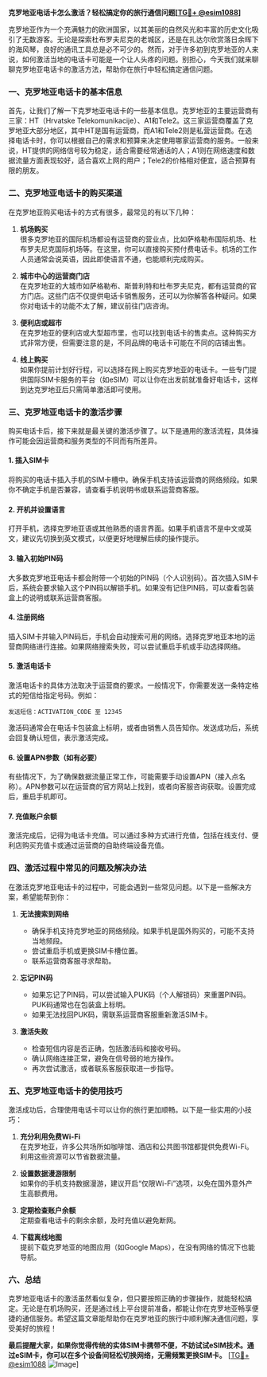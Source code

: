 **克罗地亚电话卡怎么激活？轻松搞定你的旅行通信问题[[TG💪+ @esim1088](https://t.me/s/esim1088)]**

克罗地亚作为一个充满魅力的欧洲国家，以其美丽的自然风光和丰富的历史文化吸引了无数游客。无论是探索杜布罗夫尼克的老城区，还是在扎达尔欣赏落日余晖下的海风琴，良好的通讯工具总是必不可少的。然而，对于许多初到克罗地亚的人来说，如何激活当地的电话卡可能是一个让人头疼的问题。别担心，今天我们就来聊聊克罗地亚电话卡的激活方法，帮助你在旅行中轻松搞定通信问题。

### 一、克罗地亚电话卡的基本信息

首先，让我们了解一下克罗地亚电话卡的一些基本信息。克罗地亚的主要运营商有三家：HT（Hrvatske Telekomunikacije）、A1和Tele2。这三家运营商覆盖了克罗地亚大部分地区，其中HT是国有运营商，而A1和Tele2则是私营运营商。在选择电话卡时，你可以根据自己的需求和预算来决定使用哪家运营商的服务。一般来说，HT提供的网络信号较为稳定，适合需要经常通话的人；A1则在网络速度和数据流量方面表现较好，适合喜欢上网的用户；Tele2的价格相对便宜，适合预算有限的朋友。

### 二、克罗地亚电话卡的购买渠道

在克罗地亚购买电话卡的方式有很多，最常见的有以下几种：

1. **机场购买**  
   很多克罗地亚的国际机场都设有运营商的营业点，比如萨格勒布国际机场、杜布罗夫尼克国际机场等。在这里，你可以直接购买预付费电话卡。机场的工作人员通常会说英语，因此即使语言不通，也能顺利完成购买。

2. **城市中心的运营商门店**  
   在克罗地亚的大城市如萨格勒布、斯普利特和杜布罗夫尼克，都有运营商的官方门店。这些门店不仅提供电话卡销售服务，还可以为你解答各种疑问。如果你对电话卡的功能不太了解，建议前往门店咨询。

3. **便利店或超市**  
   在克罗地亚的便利店或大型超市里，也可以找到电话卡的售卖点。这种购买方式非常方便，但需要注意的是，不同品牌的电话卡可能在不同的店铺出售。

4. **线上购买**  
   如果你提前计划好行程，可以选择在网上购买克罗地亚的电话卡。一些专门提供国际SIM卡服务的平台（如eSIM）可以让你在出发前就准备好电话卡，这样到达克罗地亚后只需简单激活即可使用。

### 三、克罗地亚电话卡的激活步骤

购买电话卡后，接下来就是最关键的激活步骤了。以下是通用的激活流程，具体操作可能会因运营商和服务类型的不同而有所差异。

#### 1. 插入SIM卡
将购买的电话卡插入手机的SIM卡槽中。确保手机支持该运营商的网络频段。如果你不确定手机是否兼容，请查看手机说明书或联系运营商客服。

#### 2. 开机并设置语言
打开手机，选择克罗地亚语或其他熟悉的语言界面。如果手机语言不是中文或英文，建议先切换到英文模式，以便更好地理解后续的操作提示。

#### 3. 输入初始PIN码
大多数克罗地亚电话卡都会附带一个初始的PIN码（个人识别码）。首次插入SIM卡后，系统会要求输入这个PIN码以解锁手机。如果没有记住PIN码，可以查看包装盒上的说明或联系运营商客服。

#### 4. 注册网络
插入SIM卡并输入PIN码后，手机会自动搜索可用的网络。选择克罗地亚本地的运营商网络进行连接。如果网络搜索失败，可以尝试重启手机或手动选择网络。

#### 5. 激活电话卡
激活电话卡的具体方法取决于运营商的要求。一般情况下，你需要发送一条特定格式的短信给指定号码。例如：
```
发送短信：ACTIVATION_CODE 至 12345
```
激活码通常会在电话卡包装盒上标明，或者由销售人员告知你。发送成功后，系统会回复确认短信，表示激活完成。

#### 6. 设置APN参数（如有必要）
有些情况下，为了确保数据流量正常工作，可能需要手动设置APN（接入点名称）。APN参数可以在运营商的官方网站上找到，或者向客服咨询获取。设置完成后，重启手机即可。

#### 7. 充值账户余额
激活完成后，记得为电话卡充值。可以通过多种方式进行充值，包括在线支付、便利店购买充值卡或通过运营商的自助终端设备充值。

### 四、激活过程中常见的问题及解决办法

在激活克罗地亚电话卡的过程中，可能会遇到一些常见问题。以下是一些解决方案，希望能帮到你：

1. **无法搜索到网络**  
   - 确保手机支持克罗地亚的网络频段。如果手机是国外购买的，可能不支持当地频段。
   - 尝试重启手机或更换SIM卡槽位置。
   - 联系运营商客服寻求帮助。

2. **忘记PIN码**  
   - 如果忘记了PIN码，可以尝试输入PUK码（个人解锁码）来重置PIN码。PUK码通常也在包装盒上标明。
   - 如果无法找回PUK码，需联系运营商客服重新激活SIM卡。

3. **激活失败**  
   - 检查短信内容是否正确，包括激活码和接收号码。
   - 确认网络连接正常，避免在信号弱的地方操作。
   - 再次尝试激活，或者联系客服获取进一步指导。

### 五、克罗地亚电话卡的使用技巧

激活成功后，合理使用电话卡可以让你的旅行更加顺畅。以下是一些实用的小技巧：

1. **充分利用免费Wi-Fi**  
   在克罗地亚，许多公共场所如咖啡馆、酒店和公共图书馆都提供免费Wi-Fi。利用这些资源可以节省数据流量。

2. **设置数据漫游限制**  
   如果你的手机支持数据漫游，建议开启“仅限Wi-Fi”选项，以免在国外意外产生高额费用。

3. **定期检查账户余额**  
   定期查看电话卡的剩余余额，及时充值以避免断网。

4. **下载离线地图**  
   提前下载克罗地亚的地图应用（如Google Maps），在没有网络的情况下也能导航。

### 六、总结

克罗地亚电话卡的激活虽然看似复杂，但只要按照正确的步骤操作，就能轻松搞定。无论是在机场购买，还是通过线上平台提前准备，都能让你在克罗地亚畅享便捷的通信服务。希望这篇文章能帮助你在克罗地亚的旅行中顺利解决通信问题，享受美好的旅程！

**最后提醒大家，如果你觉得传统的实体SIM卡携带不便，不妨试试eSIM技术。通过eSIM卡，你可以在多个设备间轻松切换网络，无需频繁更换SIM卡。** [[TG💪+ @esim1088](https://t.me/s/esim1088) ![Image](https://i.postimg.cc/4NQfJmqS/Snipaste-2025-05-13-00-14-12.png)]